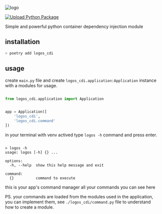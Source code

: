 ![logo](https://raw.githubusercontent.com/elieltonkremer/logos_cdi/main/logo.svg)

[![Upload Python Package](https://github.com/elieltonkremer/logos_cdi/actions/workflows/python-publish.yml/badge.svg)](https://github.com/elieltonkremer/logos_cdi/actions/workflows/python-publish.yml)

Simple and powerful python container dependency injection module


## installation

```bash
> poetry add logos_cdi
```

## usage

create `main.py` file and create `logos_cdi.application:Application` instance with a modules for usage.

```py

from logos_cdi.application import Application


app = Application([
    'logos_cdi',
    'logos_cdi.command'
])

```

in your terminal with venv actived type `logos -h` command and press enter.

```

> logos -h
usage: logos [-h] {} ...

options:
  -h, --help  show this help message and exit

command:
  {}          command to execute

```

this is your app's command manager all your commands you can see here

PS. your commands are loaded from the modules used in the application, you can implement them, see `./logos_cdi/command.py` file to understand how to create a module.
